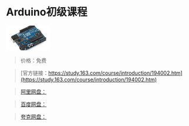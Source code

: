 # Arduino初级课程

![img](../../../assets/study163/free/6597690990725807805.jpg)

> 价格：免费

> [官方链接：https://study.163.com/course/introduction/194002.htm](https://study.163.com/course/introduction/194002.htm)

> [阿里网盘：]()

> [百度网盘：]()

> [夸克网盘：]()
